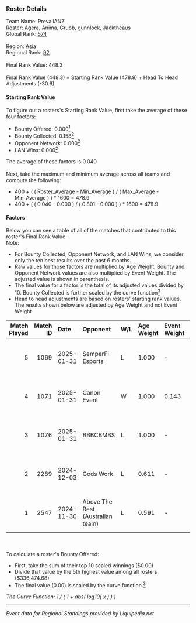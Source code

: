 ### Roster Details<br />
Team Name: PrevailANZ<br />
Roster: Agera, Anima, Grubb, gunnlock, Jacktheaus<br />
Global Rank: [574](../standings_global.md)<br />
<br />
Region: [Asia]( ../standings_asia.md)<br />
Regional Rank: [92]( ../standings_asia.md)<br />
<br />
Final Rank Value:  448.3<br />
<br />
Final Rank Value (448.3) = Starting Rank Value (478.9) + Head To Head Adjustments (-30.6)<br />

#### Starting Rank Value<br />
To figure out a rosters's Starting Rank Value, first take the average of these four factors:<br />
- Bounty Offered: 0.000[<sup>1</sup>](#table2)
- Bounty Collected: 0.158[<sup>2</sup>](#table1)
- Opponent Network: 0.000[<sup>2</sup>](#table1)
- LAN Wins: 0.000[<sup>2</sup>](#table1)

The average of these factors is 0.040<br />
<br />
Next, take the maximum and minimum average across all teams and compute the following:<br />
- 400 + ( ( Roster_Average - Min_Average ) / ( Max_Average - Min_Average ) ) * 1600 = 478.9
- 400 + ( ( 0.040 - 0.000 ) / ( 0.801 - 0.000 ) ) * 1600 = 478.9


#### Factors<br />
Below you can see a table of all of the matches that contributed to this roster's Final Rank Value.<br />
Note:<br />

- For Bounty Collected, Opponent Network, and LAN Wins, we consider only the ten best results over the past 6 months.
- Raw values for those factors are multiplied by Age Weight. Bounty and Opponent Network values are also multiplied by Event Weight. The adjusted value is shown in parenthesis.
- The final value for a factor is the total of its adjusted values divided by 10. Bounty Collected is further scaled by the curve function[<sup>3</sup>](#curveFunction)
- Head to head adjustments are based on rosters' starting rank values. The results shown below are adjusted by Age Weight and not Event Weight
<span id="table1"></span><br />


| Match Played | Match ID | Date       | Opponent                         | W/L | Age Weight | Event Weight | Bounty Collected | Opponent Network | LAN Wins  | H2H Adj. | Roster                                     |
| -: | -: | :- | :- | :- | :- | :- | :- | :- | :- | -: | :- |
|            5 |     1069 | 2025-01-31 | SemperFi Esports                 | L   | 1.000      | -            | -                | -                | -         |   -10.49 | Agera, Anima, Grubb, gunnlock, Jacktheaus  |
|            4 |     1071 | 2025-01-31 | Canon Event                      | W   | 1.000      | 0.143        | 0.000 (0.000)    | 0.025 (0.004)    | 0 (0.000) |    17.79 | Agera, Anima, Grubb, gunnlock, Jacktheaus  |
|            3 |     1076 | 2025-01-31 | BBBCBMBS                         | L   | 1.000      | -            | -                | -                | -         |   -17.53 | Agera, Anima, Grubb, gunnlock, Jacktheaus  |
|            2 |     2289 | 2024-12-03 | Gods Work                        | L   | 0.611      | -            | -                | -                | -         |   -11.26 | Agera, Grubb, gunnlock, Jacktheaus, shrine |
|            1 |     2547 | 2024-11-30 | Above The Rest (Australian team) | L   | 0.591      | -            | -                | -                | -         |    -9.15 | Agera, Grubb, gunnlock, Jacktheaus, shrine |

<br />
<span id="table2"></span><br />
To calculate a roster's Bounty Offered:<br />

- First, take the sum of their top 10 scaled winnings ($0.00)
- Divide that value by the 5th highest value among all rosters ($336,474.68)
- The final value (0.00) is scaled by the curve function.[<sup>3</sup>](#curveFunction)

<span id="curveFunction"></span>_The Curve Function: 1 / ( 1 + abs( log10( x ) ) )_<br />

---
_Event data for Regional Standings provided by Liquipedia.net_<br />
